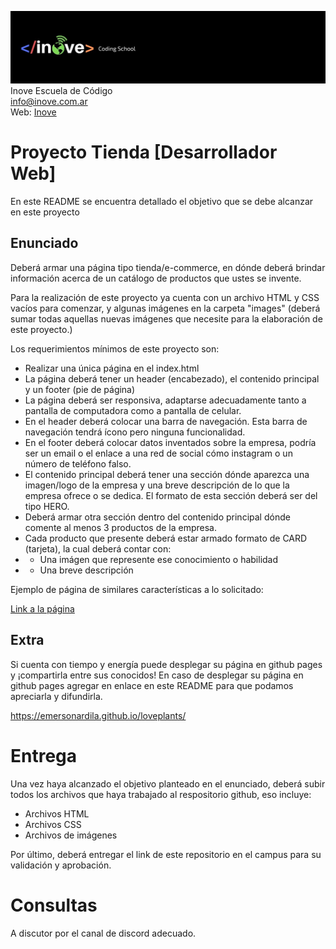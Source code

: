 ![Inove banner](/inove.jpg)
Inove Escuela de Código\
info@inove.com.ar\
Web: [Inove](http://inove.com.ar)

# Proyecto Tienda [Desarrollador Web]
En este README se encuentra detallado el objetivo que se debe alcanzar en este proyecto

## Enunciado
Deberá armar una página tipo tienda/e-commerce, en dónde deberá brindar información acerca de un catálogo de productos que ustes se invente.

Para la realización de este proyecto ya cuenta con un archivo HTML y CSS vacíos para comenzar, y algunas imágenes en la carpeta "images" (deberá sumar todas aquellas nuevas imágenes que necesite para la elaboración de este proyecto.)

Los requerimientos mínimos de este proyecto son:
- Realizar una única página en el index.html
- La página deberá tener un header (encabezado), el contenido principal y un footer (pie de página)
- La página deberá ser responsiva, adaptarse adecuadamente tanto a pantalla de computadora como a pantalla de celular.
- En el header deberá colocar una barra de navegación. Esta barra de navegación tendrá ícono pero ninguna funcionalidad.
- En el footer deberá colocar datos inventados sobre la empresa, podría ser un email o el enlace a una red de social cómo instagram o un número de teléfono falso.
- El contenido principal deberá tener una sección dónde aparezca una imagen/logo de la empresa y una breve descripción de lo que la empresa ofrece o se dedica. El formato de esta sección deberá ser del tipo HERO.
- Deberá armar otra sección dentro del contenido principal dónde comente al menos 3 productos de la empresa.
- Cada producto que presente deberá estar armado formato de CARD (tarjeta), la cual deberá contar con:
- - Una imágen que represente ese conocimiento o habilidad
- - Una breve descripción

Ejemplo de página de similares características a lo solicitado:

[Link a la página](https://mirigonza.github.io/equilibra_alas.github.io/ProyectoWEB/)

## Extra
Si cuenta con tiempo y energía puede desplegar su página en github pages y ¡compartirla entre sus conocidos! En caso de desplegar su página en github pages agregar en enlace en este README para que podamos apreciarla y difundirla.

https://emersonardila.github.io/loveplants/

# Entrega
Una vez haya alcanzado el objetivo planteado en el enunciado, deberá subir todos los archivos que haya trabajado al respositorio github, eso incluye:
- Archivos HTML
- Archivos CSS
- Archivos de imágenes

Por último, deberá entregar el link de este repositorio en el campus para su validación y aprobación.

# Consultas
A discutor por el canal de discord adecuado.
